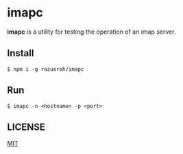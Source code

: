 # imapc

__imapc__ is a utility for testing the operation of an imap server.

## Install

    $ npm i -g razueroh/imapc

## Run

    $ imapc -n <hostname> -p <port>

## LICENSE

[MIT](LICENSE.md)
